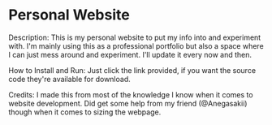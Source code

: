 # Personal Website

Description:
This is my personal website to put my info into and experiment with. I'm mainly using this as a professional portfolio but also a space where I can just mess around and experiment. I'll update it every now and then.

How to Install and Run:
Just click the link provided, if you want the source code they're available for download.

Credits:
I made this from most of the knowledge I know when it comes to website development. Did get some help from my friend (@Anegasakii) though when it comes to sizing the webpage.
